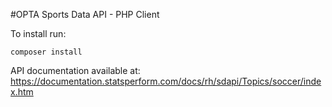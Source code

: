 #OPTA Sports Data API - PHP Client


To install run:

`composer install`

API documentation available at: https://documentation.statsperform.com/docs/rh/sdapi/Topics/soccer/index.htm

